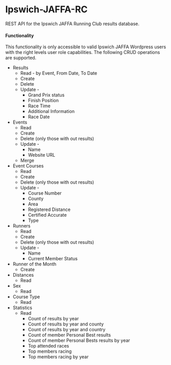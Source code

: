 # Ipswich-JAFFA-RC

REST API for the Ipswich JAFFA Running Club results database.

#### Functionality
This functionality is only accessible to valid Ipswich JAFFA Wordpress users with the right levels user role capabilities. The following CRUD operations are supported.

  * Results
    * Read - by Event, From Date, To Date
    * Create
    * Delete
	* Update -
	  * Grand Prix status
	  * Finish Position
	  * Race Time
	  * Additional Information
	  * Race Date	
  * Events
    * Read
    * Create
    * Delete (only those with out results)
	* Update -
	  * Name
	  * Website URL	  
	* Merge
  * Event Courses
    * Read
    * Create
    * Delete (only those with out results)
	* Update -
	  * Course Number
	  * County
      * Area
      * Registered Distance	  
	  * Certified Accurate
	  * Type
  * Runners
    * Read
    * Create
    * Delete (only those with out results)
	* Update -
	  * Name
	  * Current Member Status  	
  * Runner of the Month   
    * Create 
  * Distances
    * Read 
  * Sex
    * Read 
  * Course Type
    * Read 
  * Statistics
    * Read
      * Count of results by year
      * Count of results by year and county
      * Count of results by year and country
	  * Count of member Personal Best results
	  * Count of member Personal Bests results by year
	  * Top attended races
	  * Top members racing
	  * Top members racing by year
